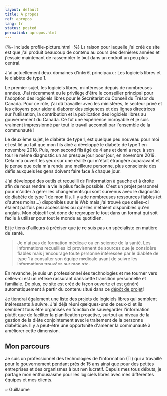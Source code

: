 ```yaml
---
layout: default
title: À propos
ref: apropos
lang: fr
status: posted
permalink: apropos.html
---
```

{%- include profile-picture.html -%}
La raison pour laquelle j'ai créé ce site est que j'ai produit beaucoup de contenu au cours des dernières années et j'essaie maintenant de rassembler le tout dans un endroit un peu plus central.

J'ai actuellement deux domaines d'intérêt principaux : Les logiciels libres et le diabète de type 1.

Le premier sujet, les logiciels libres, m'intéresse depuis de nombreuses années. J'ai récemment eu le privilège d'être le conseiller principal pour l'adoption des logiciels libres pour le Secrétariat du Conseil du Trésor du Canada.
Pour ce rôle, j'ai dû travailler avec les ministères, le secteur privé et les citoyens pour aider à élaborer des exigences et des lignes directrices sur l'utilisation, la contribution et la publication des logiciels libres au gouvernement du Canada.
Ce fut une expérience incroyable et je suis vraiment impressionné par tout le travail accompli par l'ensemble de la communauté !

Le deuxième sujet, le diabète de type 1, est quelque peu nouveau pour moi et est lié au fait que mon fils aîné a développé le diabète de type 1 en novembre 2018.
Puis, mon second fils âgé de 4 ans et demi a reçu à son tour le même diagnostic un an presque jour pour jour, en novembre 2019.
Cela m'a ouvert les yeux sur une réalité qui m'était étrangère auparavant et je pense que cela m'a rendu une meilleure personne, plus consciente des défis auxquels les gens doivent faire face à chaque jour.

J'ai développé des outils et recueilli de l'information à gauche et à droite afin de nous rendre la vie la plius facile possible.
C'est un projet personnel pour m'aider à gérer les changements qui sont survenus avec le diagnostic de diabète de type 1 de mon fils.
Il y a de nombreuses ressources fiables (et d'autres moins...) disponibles sur le Web mais j'ai trouvé que celles-ci étaient parfois peu accessibles ou qu'elles n'étaient disponibles qu'en anglais.
Mon objectif est donc de regrouper le tout dans un format qui soit facile à utiliser pour tout le monde au quotidien.

Et je tiens d'ailleurs à préciser que je ne suis pas un spécialiste en matière de santé.

>Je n'ai pas de formation médicale ou en science de la santé.
>Les informations recueillies ici proviennent de sources que je considère fiables mais j'encourage toute personne intéressée par le diabète de type 1 à consulter son équipe médicale avant de suivre les informations trouvées sur mon site.

En revanche, je suis un professionnel des technologies et me tourner vers celles-ci est un réflexe rassurant dans cette transition personnelle et familiale.
De plus, ce site est créé de façon ouverte et est généré automatiquement à partir du contenu situé dans ce [dépôt de projet](https://github.com/gcharest/gcharest.github.io)!


Je tiendrai également une liste des projets de logiciels libres qui semblent intéressants à suivre.
J'ai déjà réuni quelques-uns de ceux-ci et ils semblent tous être organisés en fonction de sauvegarder l'information plutôt que de faciliter la planification proactive, surtout au niveau de la gestion de la diète conjointement avec le traitement de la personne diabétique.
Il y a peut-être une opportunité d'amener la communauté à améliorer cette dimension.

## Mon parcours

Je suis un professionnel des technologies de l'information (TI) qui a travaillé pour le gouvernement pendant près de 15 ans ainsi que pour des petites entreprises et des organismes à but non lucratif.
Depuis mes tous débuts, je partage mon enthousiasme pour les logiciels libres avec mes différentes équipes et mes clients.

~ Guillaume
